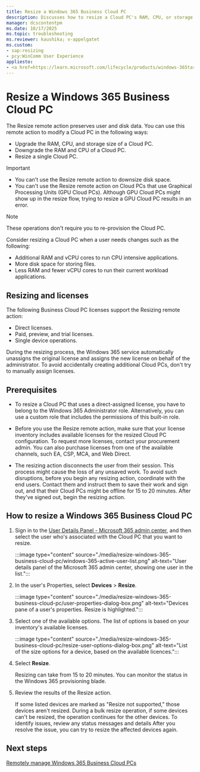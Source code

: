 ```yaml
---
title: Resize a Windows 365 Business Cloud PC
description: Discusses how to resize a Cloud PC's RAM, CPU, or storage based on your available licenses.
manager: dcscontentpm
ms.date: 10/17/2025
ms.topic: troubleshooting
ms.reviewer: kaushika; v-appelgatet
ms.custom:
- sap:resizing
- pcy:WinComm User Experience
appliesto:
- <a href=https://learn.microsoft.com/lifecycle/products/windows-365target=_blank>Supported versions of Windows 365</a>
---
```

# Resize a Windows 365 Business Cloud PC

The Resize remote action preserves user and disk data. You can use this remote action to modify a Cloud PC in the following ways:

- Upgrade the RAM, CPU, and storage size of a Cloud PC.
- Downgrade the RAM and CPU of a Cloud PC.
- Resize a single Cloud PC.

> [!IMPORTANT]  
>
> - You can't use the Resize remote action to downsize disk space.
> - You can't use the Resize remote action on Cloud PCs that use Graphical Processing Units (GPU Cloud PCs). Although GPU Cloud PCs might show up in the resize flow, trying to resize a GPU Cloud PC results in an error.

> [!NOTE]  
> These operations don't require you to re-provision the Cloud PC.

Consider resizing a Cloud PC when a user needs changes such as the following:

- Additional RAM and vCPU cores to run CPU intensive applications.
- More disk space for storing files.
- Less RAM and fewer vCPU cores to run their current workload applications.

## Resizing and licenses

The following Business Cloud PC licenses support the Resizing remote action:

- Direct licenses.
- Paid, preview, and trial licenses.
- Single device operations.

During the resizing process, the Windows 365 service automatically unassigns the original license and assigns the new license on behalf of the administrator. To avoid accidentally creating additional Cloud PCs, don't try to manually assign licenses.

## Prerequisites

- To resize a Cloud PC that uses a direct-assigned license, you have to belong to the Windows 365 Administrator role. Alternatively, you can use a custom role that includes the permissions of this built-in role.

- Before you use the Resize remote action, make sure that your license inventory includes available licenses for the resized Cloud PC configuration. To request more licenses, contact your procurement admin. You can also purchase licenses from one of the available channels, such  EA, CSP, MCA, and Web Direct.

- The resizing action disconnects the user from their session. This process might cause the loss of any unsaved work. To avoid such disruptions, before you begin any resizing action, coordinate with the end users. Contact them and instruct them to save their work and sign out, and that their Cloud PCs might be offline for 15 to 20 minutes. After they've signed out, begin the resizing action.

## How to resize a Windows 365 Business Cloud PC

1. Sign in to the [User Details Panel - Microsoft 365 admin center](https://admin.microsoft.com/Adminportal/Home#/users), and then select the user who's associated with the Cloud PC that you want to resize.

   :::image type="content" source="./media/resize-windows-365-business-cloud-pc/windows-365-active-user-list.png" alt-text="User details panel of the Microsoft 365 admin center, showing one user in the list.":::

1. In the user's Properties, select **Devices** > **Resize**.

   :::image type="content" source="./media/resize-windows-365-business-cloud-pc/user-properties-dialog-box.png" alt-text="Devices pane of a user's properties. Resize is highlighted.":::

1. Select one of the available options. The list of options is based on your inventory's available licenses.

   :::image type="content" source="./media/resize-windows-365-business-cloud-pc/resize-user-options-dialog-box.png" alt-text="List of the size options for a device, based on the available licences.":::

1. Select **Resize**.

   Resizing can take from 15 to 20 minutes. You can monitor the status in the Windows 365 provisioning blade.

1. Review the results of the Resize action.

   If some listed devices are marked as "Resize not supported," those devices aren't resized. During a bulk resize operation, if some devices can't be resized, the operation continues for the other devices. To identify issues, review any status messages and details  After you resolve the issue, you can try to resize the affected devices again.

## Next steps

[Remotely manage Windows 365 Business Cloud PCs](remotely-manage-business-cloud-pcs.md)
